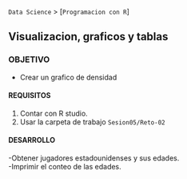 `Data Science` > [`Programacion con R`]
## Visualizacion, graficos y tablas

### OBJETIVO
- Crear un grafico de densidad

#### REQUISITOS
1. Contar con R studio.
1. Usar la carpeta de trabajo `Sesion05/Reto-02`

#### DESARROLLO

-Obtener jugadores estadounidenses y sus edades.  
-Imprimir el conteo de las edades.


 
